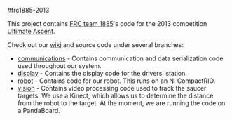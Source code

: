 #frc1885-2013

This project contains [FRC team 1885](http://iliterobotics.org)'s code for the 2013 competition [Ultimate Ascent](http://www.youtube.com/watch?v=wa5MGEZNrf0).

Check out our [wiki](https://github.com/iliterobotics/frc1885-2013/wiki) and source code under several branches:

- [communications](https://github.com/iliterobotics/frc1885-2013/tree/communications) - Contains communication and data serialization code used throughout our system.
- [display](https://github.com/iliterobotics/frc1885-2013/tree/display) - Contains the display code for the drivers' station.
- [robot](https://github.com/iliterobotics/frc1885-2013/tree/robot) - Contains code for our robot. This runs on an NI CompactRIO.
- [vision](https://github.com/iliterobotics/frc1885-2013/tree/vision) - Contains video processing code used to track the saucer targets. We use a Kinect, which allows us to determine the distance from the robot to the target. At the moment, we are running the code on a PandaBoard.

